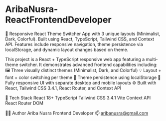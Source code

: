 # AribaNusra-ReactFrontendDeveloper
🎨 Responsive React Theme Switcher App with 3 unique layouts (Minimalist, Dark, Colorful). Built using React, TypeScript, Tailwind CSS, and Context API. Features include responsive navigation, theme persistence via localStorage, and dynamic layout changes based on theme.

This project is a React + TypeScript responsive web app featuring a multi-theme switcher. It demonstrates advanced frontend capabilities including:
🖼️ Three visually distinct themes (Minimalist, Dark, and Colorful)
💡 Layout + font + color switching per theme
💾 Theme persistence using localStorage
📱 Fully responsive UI with separate desktop and mobile layouts
⚙️ Built with React, Tailwind CSS 3.4.1, React Router, and Context API

🔧 Tech Stack
React 18+
TypeScript
Tailwind CSS 3.4.1
Vite
Context API
React Router DOM


👩‍💻 Author
Ariba Nusra
Frontend Developer
📫 aribanusra@gmail.com
